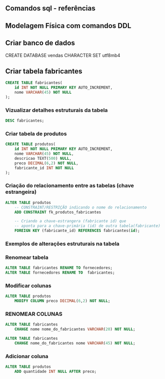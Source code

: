 ## Comandos sql - referências

## Modelagem Física com comandos DDL

## Criar banco de dados

CREATE DATABASE vendas CHARACTER SET utf8mb4

## Criar tabela fabricantes

```SQL
CREATE TABLE fabricantes(
    id INT NOT NULL PRIMARY KEY AUTO_INCREMENT,
    nome VARCHAR(45) NOT NULL
);
```
### Vizualizar detalhes estruturais da tabela

```sql
DESC fabricantes;
```

### Criar tabela de produtos

```sql
CREATE TABLE produtos(
    id INT NOT NULL PRIMARY KEY AUTO_INCREMENT,
    nome VARCHAR(45) NOT NULL,
    descricao TEXT(500) NULL,
    preco DECIMAL(6,2) NOT NULL,
    fabricante_id INT NOT NULL
);
```

### Criação do relacionamento entre as tabelas (chave estrangeira)

```sql
ALTER TABLE produtos
    -- CONSTRAINT/RESTRIÇÃO indicando o nome do relacionamento
    ADD CONSTRAINT fk_produtos_fabricantes

    -- Criando a chave-estrangera (fabricante id) que 
    -- aponta para a chave-primária (id) de outra tabela(fabricante)
    FOREIGN KEY (fabricante_id) REFERENCES fabricantes(id);
```
   
### Exemplos de alterações estruturais  na tabela

### Renomear tabela

```sql
ALTER TABLE fabricantes RENAME TO fornecedores;
ALTER TABLE fornecedores RENAME TO  fabricantes;
```

### Modificar colunas

```sql
ALTER TABLE produtos
    MODIFY COLUMN preco DECIMAL(6,2) NOT NULL;
```

### RENOMEAR COLUNAS

```sql
ALTER TABLE fabricantes
    CHANGE nome nome_do_fabricantes VARCHAR(20) NOT NULL;

ALTER TABLE fabricantes
    CHANGE nome_do_fabricantes nome VARCHAR(45) NOT NULL;
```

### Adicionar coluna
```sql
ALTER TABLE produtos
    ADD quantidade INT NULL AFTER preco;
```
